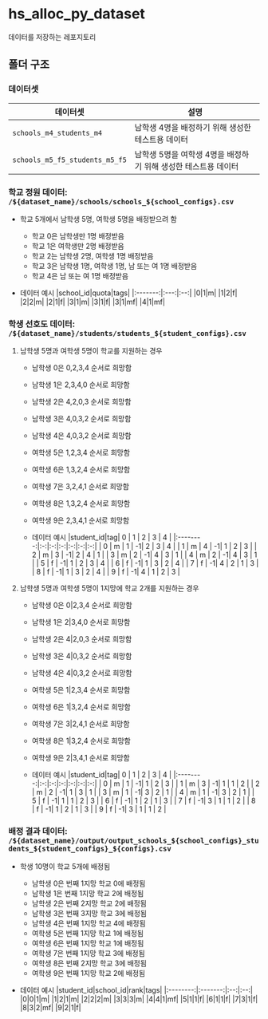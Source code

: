 # hs_alloc_py_dataset
데이터를 저장하는 레포지토리

## 폴더 구조
### 데이터셋
| 데이터셋 | 설명 |
| ------- | ---- |
| `schools_m4_students_m4` | 남학생 4명을 배정하기 위해 생성한 테스트용 데이터 |
| `schools_m5_f5_students_m5_f5` | 남학생 5명을 여학생 4명을 배정하기 위해 생성한 테스트용 데이터 |

### 학교 정원 데이터: `/${dataset_name}/schools/schools_${school_configs}.csv`
- 학교 5개에서 남학생 5명, 여학생 5명을 배정받으려 함
    - 학교 0은 남학생만 1명 배정받음
    - 학교 1은 여학생만 2명 배정받음
    - 학교 2는 남학생 2명, 여학생 1명 배정받음
    - 학교 3은 남학생 1명, 여학생 1명, 남 또는 여 1명 배정받음
    - 학교 4은 남 또는 여 1명 배정받음

- 데이터 예시
    |school_id|quota|tags|
    |:-------:|:---:|:--:|
    |0|1|m|
    |1|2|f|
    |2|2|m|
    |2|1|f|
    |3|1|m|
    |3|1|f|
    |3|1|mf|
    |4|1|mf|

### 학생 선호도 데이터: `/${dataset_name}/students/students_${student_configs}.csv`
1. 남학생 5명과 여학생 5명이 학교를 지원하는 경우
    - 남학생 0은 0,2,3,4 순서로 희망함
    - 남학생 1은 2,3,4,0 순서로 희망함
    - 남학생 2은 4,2,0,3 순서로 희망함
    - 남학생 3은 4,0,3,2 순서로 희망함
    - 남학생 4은 4,0,3,2 순서로 희망함
    - 여학생 5은 1,2,3,4 순서로 희망함
    - 여학생 6은 1,3,2,4 순서로 희망함
    - 여학생 7은 3,2,4,1 순서로 희망함
    - 여학생 8은 1,3,2,4 순서로 희망함
    - 여학생 9은 2,3,4,1 순서로 희망함

    - 데이터 예시
        |student_id|tag| 0 | 1 | 2 | 3 | 4 |
        |:--------:|:-:|:-:|:-:|:-:|:-:|:-:|
        |     0    | m | 1 | -1| 2 | 3 | 4 |
        |     1    | m | 4 | -1| 1 | 2 | 3 |
        |     2    | m | 3 | -1| 2 | 4 | 1 |
        |     3    | m | 2 | -1| 4 | 3 | 1 |
        |     4    | m | 2 | -1| 4 | 3 | 1 |
        |     5    | f | -1| 1 | 2 | 3 | 4 |
        |     6    | f | -1| 1 | 3 | 2 | 4 |
        |     7    | f | -1| 4 | 2 | 1 | 3 |
        |     8    | f | -1| 1 | 3 | 2 | 4 |
        |     9    | f | -1| 4 | 1 | 2 | 3 |

1. 남학생 5명과 여학생 5명이 1지망에 학교 2개를 지원하는 경우
    - 남학생 0은 0|2,3,4 순서로 희망함
    - 남학생 1은 2|3,4,0 순서로 희망함
    - 남학생 2은 4|2,0,3 순서로 희망함
    - 남학생 3은 4|0,3,2 순서로 희망함
    - 남학생 4은 4|0,3,2 순서로 희망함
    - 여학생 5은 1|2,3,4 순서로 희망함
    - 여학생 6은 1|3,2,4 순서로 희망함
    - 여학생 7은 3|2,4,1 순서로 희망함
    - 여학생 8은 1|3,2,4 순서로 희망함
    - 여학생 9은 2|3,4,1 순서로 희망함

    - 데이터 예시
        |student_id|tag| 0 | 1 | 2 | 3 | 4 |
        |:--------:|:-:|:-:|:-:|:-:|:-:|:-:|
        |     0    | m | 1 | -1| 1 | 2 | 3 |
        |     1    | m | 3 | -1| 1 | 1 | 2 |
        |     2    | m | 2 | -1| 1 | 3 | 1 |
        |     3    | m | 1 | -1| 3 | 2 | 1 |
        |     4    | m | 1 | -1| 3 | 2 | 1 |
        |     5    | f | -1| 1 | 1 | 2 | 3 |
        |     6    | f | -1| 1 | 2 | 1 | 3 |
        |     7    | f | -1| 3 | 1 | 1 | 2 |
        |     8    | f | -1| 1 | 2 | 1 | 3 |
        |     9    | f | -1| 3 | 1 | 1 | 2 |

### 배정 결과 데이터: `/${dataset_name}/output/output_schools_${school_configs}_students_${student_configs}_${configs}.csv`
- 학생 10명이 학교 5개에 배정됨
    - 남학생 0은 번째 1지망 학교 0에 배정됨
    - 남학생 1은 번째 1지망 학교 2에 배정됨
    - 남학생 2은 번째 2지망 학교 2에 배정됨
    - 남학생 3은 번째 3지망 학교 3에 배정됨
    - 남학생 4은 번째 1지망 학교 4에 배정됨
    - 여학생 5은 번째 1지망 학교 1에 배정됨
    - 여학생 6은 번째 1지망 학교 1에 배정됨
    - 여학생 7은 번째 1지망 학교 3에 배정됨
    - 여학생 8은 번째 2지망 학교 3에 배정됨
    - 여학생 9은 번째 1지망 학교 2에 배정됨

- 데이터 예시
    |student_id|school_id|rank|tags|
    |:--------:|:-------:|:--:|:--:|
    |0|0|1|m|
    |1|2|1|m|
    |2|2|2|m|
    |3|3|3|m|
    |4|4|1|mf|
    |5|1|1|f|
    |6|1|1|f|
    |7|3|1|f|
    |8|3|2|mf|
    |9|2|1|f|

